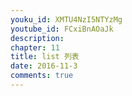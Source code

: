 ```yaml
---
youku_id: XMTU4NzI5NTYzMg
youtube_id: FCxiBnAOaJk
description: 
chapter: 11
title: list 列表
date: 2016-11-3
comments: true
---
```



